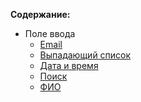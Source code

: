 **Содержание:**
* Поле ввода
  * [Email](/Testing/Documentation/Cheat-List/Input/Email.md)
  * [Выпадающий список](/Testing/Documentation/Cheat-List/Input/Dropdown.md)
  * [Дата и время](/Testing/Documentation/Cheat-List/Input/Date%20And%20Time.md)
  * [Поиск](/Testing/Documentation/Cheat-List/Input/Search.md)
  * [ФИО](/Testing/Documentation/Cheat-List/Input/Full%20Name.md)